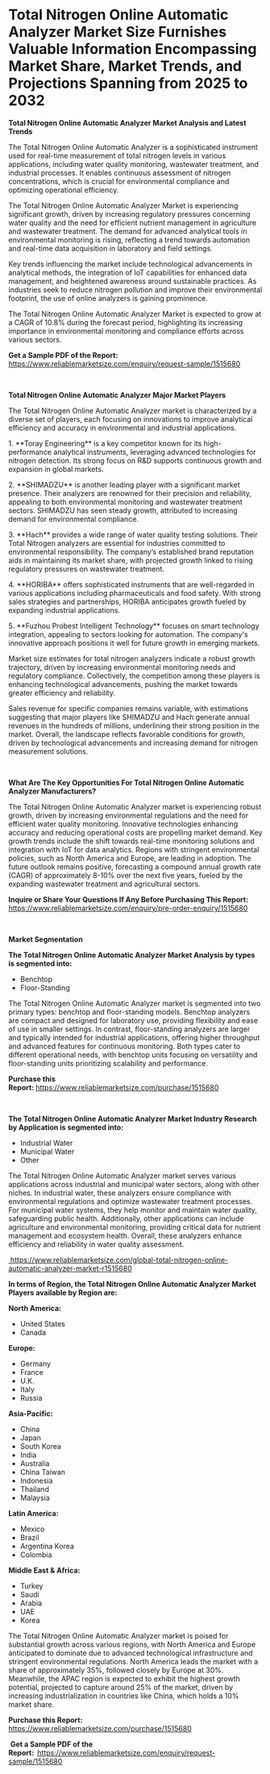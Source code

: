<p><h1>Total Nitrogen Online Automatic Analyzer Market Size Furnishes Valuable Information Encompassing Market Share, Market Trends, and Projections Spanning from 2025 to 2032</h1></p><p><strong>Total Nitrogen Online Automatic Analyzer Market Analysis and Latest Trends</strong></p>
<p><p>The Total Nitrogen Online Automatic Analyzer is a sophisticated instrument used for real-time measurement of total nitrogen levels in various applications, including water quality monitoring, wastewater treatment, and industrial processes. It enables continuous assessment of nitrogen concentrations, which is crucial for environmental compliance and optimizing operational efficiency.</p><p>The Total Nitrogen Online Automatic Analyzer Market is experiencing significant growth, driven by increasing regulatory pressures concerning water quality and the need for efficient nutrient management in agriculture and wastewater treatment. The demand for advanced analytical tools in environmental monitoring is rising, reflecting a trend towards automation and real-time data acquisition in laboratory and field settings.</p><p>Key trends influencing the market include technological advancements in analytical methods, the integration of IoT capabilities for enhanced data management, and heightened awareness around sustainable practices. As industries seek to reduce nitrogen pollution and improve their environmental footprint, the use of online analyzers is gaining prominence. </p><p>The Total Nitrogen Online Automatic Analyzer Market is expected to grow at a CAGR of 10.8% during the forecast period, highlighting its increasing importance in environmental monitoring and compliance efforts across various sectors.</p></p>
<p><strong>Get a Sample PDF of the Report:&nbsp;</strong> <a href="https://www.reliablemarketsize.com/enquiry/request-sample/1515680?utm_campaign=3217&utm_medium=2&utm_source=Github&utm_content=ia&utm_term=12042025&utm_id=total-nitrogen-online-automatic-analyzer">https://www.reliablemarketsize.com/enquiry/request-sample/1515680</a></p>
<p>&nbsp;</p>
<p><strong>Total Nitrogen Online Automatic Analyzer Major Market Players</strong></p>
<p><p>The Total Nitrogen Online Automatic Analyzer market is characterized by a diverse set of players, each focusing on innovations to improve analytical efficiency and accuracy in environmental and industrial applications. </p><p>1. **Toray Engineering** is a key competitor known for its high-performance analytical instruments, leveraging advanced technologies for nitrogen detection. Its strong focus on R&D supports continuous growth and expansion in global markets.</p><p>2. **SHIMADZU** is another leading player with a significant market presence. Their analyzers are renowned for their precision and reliability, appealing to both environmental monitoring and wastewater treatment sectors. SHIMADZU has seen steady growth, attributed to increasing demand for environmental compliance.</p><p>3. **Hach** provides a wide range of water quality testing solutions. Their Total Nitrogen analyzers are essential for industries committed to environmental responsibility. The company’s established brand reputation aids in maintaining its market share, with projected growth linked to rising regulatory pressures on wastewater treatment.</p><p>4. **HORIBA** offers sophisticated instruments that are well-regarded in various applications including pharmaceuticals and food safety. With strong sales strategies and partnerships, HORIBA anticipates growth fueled by expanding industrial applications.</p><p>5. **Fuzhou Probest Intelligent Technology** focuses on smart technology integration, appealing to sectors looking for automation. The company's innovative approach positions it well for future growth in emerging markets.</p><p>Market size estimates for total nitrogen analyzers indicate a robust growth trajectory, driven by increasing environmental monitoring needs and regulatory compliance. Collectively, the competition among these players is enhancing technological advancements, pushing the market towards greater efficiency and reliability.</p><p>Sales revenue for specific companies remains variable, with estimations suggesting that major players like SHIMADZU and Hach generate annual revenues in the hundreds of millions, underlining their strong position in the market. Overall, the landscape reflects favorable conditions for growth, driven by technological advancements and increasing demand for nitrogen measurement solutions.</p></p>
<p>&nbsp;</p>
<p><strong>What Are The Key Opportunities For Total Nitrogen Online Automatic Analyzer Manufacturers?</strong></p>
<p><p>The Total Nitrogen Online Automatic Analyzer market is experiencing robust growth, driven by increasing environmental regulations and the need for efficient water quality monitoring. Innovative technologies enhancing accuracy and reducing operational costs are propelling market demand. Key growth trends include the shift towards real-time monitoring solutions and integration with IoT for data analytics. Regions with stringent environmental policies, such as North America and Europe, are leading in adoption. The future outlook remains positive, forecasting a compound annual growth rate (CAGR) of approximately 8-10% over the next five years, fueled by the expanding wastewater treatment and agricultural sectors.</p></p>
<p><strong>Inquire or Share Your Questions If Any Before Purchasing This Report:</strong> <a href="https://www.reliablemarketsize.com/enquiry/pre-order-enquiry/1515680?utm_campaign=3217&utm_medium=2&utm_source=Github&utm_content=ia&utm_term=12042025&utm_id=total-nitrogen-online-automatic-analyzer">https://www.reliablemarketsize.com/enquiry/pre-order-enquiry/1515680</a></p>
<p>&nbsp;</p>
<p><strong>Market Segmentation</strong></p>
<p><strong>The Total Nitrogen Online Automatic Analyzer Market Analysis by types is segmented into:</strong></p>
<p><ul><li>Benchtop</li><li>Floor-Standing</li></ul></p>
<p><p>The Total Nitrogen Online Automatic Analyzer market is segmented into two primary types: benchtop and floor-standing models. Benchtop analyzers are compact and designed for laboratory use, providing flexibility and ease of use in smaller settings. In contrast, floor-standing analyzers are larger and typically intended for industrial applications, offering higher throughput and advanced features for continuous monitoring. Both types cater to different operational needs, with benchtop units focusing on versatility and floor-standing units prioritizing scalability and performance.</p></p>
<p><strong>Purchase this Report:&nbsp;</strong><a href="https://www.reliablemarketsize.com/purchase/1515680?utm_campaign=3217&utm_medium=2&utm_source=Github&utm_content=ia&utm_term=12042025&utm_id=total-nitrogen-online-automatic-analyzer">https://www.reliablemarketsize.com/purchase/1515680</a></p>
<p>&nbsp;</p>
<p><strong>The Total Nitrogen Online Automatic Analyzer Market Industry Research by Application is segmented into:</strong></p>
<p><ul><li>Industrial Water</li><li>Municipal Water</li><li>Other</li></ul></p>
<p><p>The Total Nitrogen Online Automatic Analyzer market serves various applications across industrial and municipal water sectors, along with other niches. In industrial water, these analyzers ensure compliance with environmental regulations and optimize wastewater treatment processes. For municipal water systems, they help monitor and maintain water quality, safeguarding public health. Additionally, other applications can include agriculture and environmental monitoring, providing critical data for nutrient management and ecosystem health. Overall, these analyzers enhance efficiency and reliability in water quality assessment.</p></p>
<p><a href="https://www.reliablemarketsize.com/global-total-nitrogen-online-automatic-analyzer-market-r1515680?utm_campaign=3217&utm_medium=2&utm_source=Github&utm_content=ia&utm_term=12042025&utm_id=total-nitrogen-online-automatic-analyzer">&nbsp;https://www.reliablemarketsize.com/global-total-nitrogen-online-automatic-analyzer-market-r1515680</a></p>
<p><strong>In terms of Region, the Total Nitrogen Online Automatic Analyzer Market Players available by Region are:</strong></p>
<p>
    <p> <strong> North America: </strong>
        <ul>
            <li>United States</li>
            <li>Canada</li>
        </ul>
        </p> 
    <p> <strong> Europe: </strong>
        <ul>
            <li>Germany</li>
            <li>France</li>
            <li>U.K.</li>
            <li>Italy</li>
            <li>Russia</li>
        </ul>
        </p> 
    <p> <strong> Asia-Pacific: </strong>
        <ul>
            <li>China</li>
            <li>Japan</li>
            <li>South Korea</li>
            <li>India</li>
            <li>Australia</li>
            <li>China Taiwan</li>
            <li>Indonesia</li>
            <li>Thailand</li>
            <li>Malaysia</li>
        </ul>
        </p> 
    <p> <strong> Latin America: </strong>
        <ul>
            <li>Mexico</li>
            <li>Brazil</li>
            <li>Argentina Korea</li>
            <li>Colombia</li>
        </ul>
        </p> 
    <p> <strong> Middle East & Africa: </strong>
        <ul>
            <li>Turkey</li>
            <li>Saudi</li>
            <li>Arabia</li>
            <li>UAE</li>
            <li>Korea</li>
        </ul>
    </p>
    </p>
<p><p>The Total Nitrogen Online Automatic Analyzer market is poised for substantial growth across various regions, with North America and Europe anticipated to dominate due to advanced technological infrastructure and stringent environmental regulations. North America leads the market with a share of approximately 35%, followed closely by Europe at 30%. Meanwhile, the APAC region is expected to exhibit the highest growth potential, projected to capture around 25% of the market, driven by increasing industrialization in countries like China, which holds a 10% market share.</p></p>
<p><strong>Purchase this Report: </strong><a href="https://www.reliablemarketsize.com/purchase/1515680?utm_campaign=3217&utm_medium=2&utm_source=Github&utm_content=ia&utm_term=12042025&utm_id=total-nitrogen-online-automatic-analyzer">https://www.reliablemarketsize.com/purchase/1515680</a></p>
<p>&nbsp;<strong>Get a Sample PDF of the Report:&nbsp;&nbsp;</strong><a href="https://www.reliablemarketsize.com/enquiry/request-sample/1515680?utm_campaign=3217&utm_medium=2&utm_source=Github&utm_content=ia&utm_term=12042025&utm_id=total-nitrogen-online-automatic-analyzer">https://www.reliablemarketsize.com/enquiry/request-sample/1515680</a></p>
<p><strong></strong></p>
<p><p></p><p></p><p></p></p>